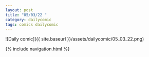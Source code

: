 ```yaml
---
layout: post
title: "05/03/22 "
category: dailycomic
tags: comics dailycomic
---
```

![Daily comic]({{ site.baseurl }}/assets/dailycomic/05_03_22.png)

{% include navigation.html %}


